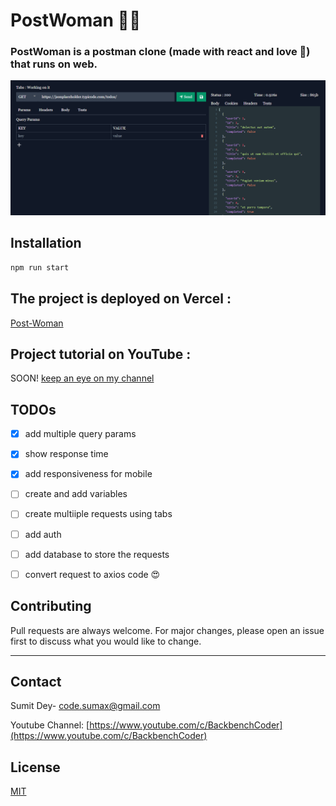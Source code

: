 # PostWoman 👩‍🦰

### PostWoman is a postman clone (made with react and love 💙) that runs on web. 


![](https://raw.githubusercontent.com/Dey-Sumit/postwoman-web-app-react/main/public/github/home.PNG)

## Installation

```bash
npm run start
```

## The project is deployed on Vercel : 
[Post-Woman](https://postwoman-sandy.vercel.app/)

## Project tutorial on YouTube : 
  SOON!
  [keep an eye on my channel ](https://www.youtube.com/BackbenchCoder)

## TODOs
- [x] add multiple query params
- [x] show response time 
- [x] add responsiveness for mobile
- [ ] create and add variables
- [ ] create multiiple requests using tabs
- [ ] add auth
- [ ] add database to store the requests
- [ ] convert request to axios code 😍 


## Contributing
Pull requests are always welcome. For major changes, please open an issue first to discuss what you would like to change.

--- 
## Contact

Sumit Dey- [code.sumax@gmail.com](mailto:code.sumax@gmail.com)

Youtube Channel: [https://www.youtube.com/c/BackbenchCoder](https://www.youtube.com/c/BackbenchCoder)


## License
[MIT](https://choosealicense.com/licenses/mit/)

